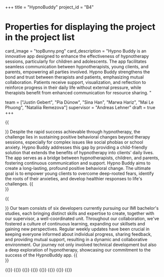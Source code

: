 +++
title = "HypnoBuddy"
project_id = "B4"

# Properties for displaying the project in the project list
card_image = "topBunny.png"
card_description = "Hypno Buddy is an innovative app designed to enhance the effectiveness of hypnotherapy sessions, particularly for children and adolescents. The app facilitates seamless communication between hypnotherapists, young clients, and parents, empowering all parties involved.  Hypno Buddy strengthens the bond and trust between therapists and patients, emphasizing mutual collaboration. Patients receive support, visualization, and reflection to reinforce progress in their daily life without external pressure, while therapists benefit from enhanced communication for resource sharing. "

team = ["Justin Gebert", "Pia Dünow", "Sina Han", "Marwa Hariz", "Mai Le Phuong", "Nataliia Remezova"]
supervisor = "Andreas Lehner"
draft = true
+++

{{<section title="Our Goal">}}
Despite the rapid success achievable through hypnotherapy, the challenge lies in sustaining positive behavioral changes beyond therapy sessions, especially for complex issues like social phobias or school anxiety. Hypno Buddy addresses this gap by providing a child-friendly solution that extends the benefits of hypnotherapy into clients' daily lives. The app serves as a bridge between hypnotherapists, children, and parents, fostering continuous communication and support. Hypno Buddy aims to create a long-lasting, profound positive behavioral change. The ultimate goal is to empower young clients to overcome deep-rooted fears, identify the roots of their anxieties, and develop healthier responses to life's challenges.
{{</section>}}



{{<section title="The team">}}
Our team consists of six developers currently pursuing our IMI bachelor's studies, each bringing distinct skills and expertise to create, together with our supervisor, a well-coordinated unit. Throughout our collaboration, we've fostered a culture of continuous learning, expanding our skillsets and gaining new perspectives. Regular weekly updates have been crucial in keeping everyone informed about individual progress, sharing feedback, and providing mutual support, resulting in a dynamic and collaborative environment. Our journey not only involved technical development but also a deep exploration of hypnotherapy, showcasing our commitment to the success of the HypnoBuddy app.
{{</section>}} 

{{<gallery>}}
{{<team-member image="cat.jpg" name="Justin Gebert">}}
{{<team-member image="pia.jpeg" name="Pia Dünow">}}
{{<team-member image="sina.png" name="Sina Han">}}
{{<team-member image="cat.jpg" name="Marwa Hariz">}}
{{<team-member image="cat.jpg" name="Mai Le Phoung">}}
{{<team-member image="cat.jpg" name="Nataliia Remezova">}}
{{</gallery>}}

